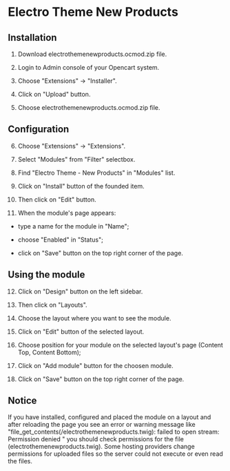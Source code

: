 # Electro Theme New Products


## Installation


1. Download electrothemenewproducts.ocmod.zip file.

2. Login to Admin console of your Opencart system.

3. Choose "Extensions" -> "Installer".

4. Click on "Upload" button.

5. Choose electrothemenewproducts.ocmod.zip file.


## Configuration


6. Choose "Extensions" -> "Extensions".

7. Select "Modules" from "Filter" selectbox.

8. Find "Electro Theme - New Products" in "Modules" list.

9. Click on "Install" button of the founded item.

10. Then click on "Edit" button.

11. When the module's page appears:

- type a name for the module in "Name";

- choose "Enabled" in "Status";

- click on "Save" button on the top right corner of the page.


## Using the module


12. Click on "Design" button on the left sidebar. 

13. Then click on "Layouts".

14. Choose the layout where you want to see the module.

15. Click on "Edit" button of the selected layout.

16. Choose position for your module on the selected layout's page (Content Top, Content Bottom);

17. Click on "Add module" button for the choosen module.

18. Click on "Save" button on the top right corner of the page.


## Notice


If you have installed, configured and placed the module on a layout and after reloading the page you see an error or warning message like 
    "file_get_contents(<ANY PATH>/electrothemenewproducts.twig): failed to open stream: Permission denied "
you should check permissions for the file (electrothemenewproducts.twig). Some hosting providers change permissions for uploaded files so the server could not execute or even read the files.
